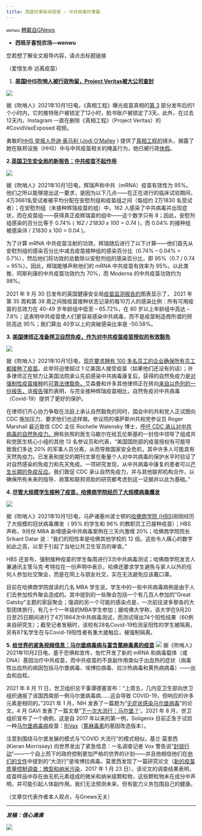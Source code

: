 ```yaml
---
title: 西喜时事新闻简报 — 中共病毒时事篇
---
```

`wenwu` [轉載自GNews](https://gnews.org/zh-hans/1572237/)

- **西班牙喜悦农场—wenwu**


您若想了解全文报导内容，请点击标题链接

（爱惜生命 远离疫苗）

1. [**美国HHS吹哨人被行政拘留，Project Veritas被大公司查封**](https://theexpose.uk/2021/10/01/covidvaxexposed-part-1-update-hhs-whistle-blower-has-been-placed-on-administrative-leave-and-project-veritas-is-being-censored-by-big-tech/)


![](https://assets.gnews.org/wp-content/uploads/2021/10/tempsnip214.png)

据《吹哨人》2021年10月1日电，《真相工程》曝光疫苗真相的[第 3](https://theexpose.uk/2021/09/28/covidvaxexposed-part-3-johnson-johnsons-covid-injection-exposed/) 部分发布后的1个小时内，它的推特账户被锁定了12小时，脸书账户被锁定了3天。此外，在过去12天内，Instagram 一直在删除《真相工程》（Project Veritas）的 #CovidVaxExposed 视频。

勇敢的[HHS 举报人乔迪·奥马利 (Jodi O’Malley](https://theexpose.uk/2021/09/21/covidvaxexposed-part-1-federal-govt-doctor-says-government-doesnt-want-to-show-the-covid-vaccine-is-full-of-sht/) ) 提供了[真相工程的](https://www.projectveritas.com/)镜头，揭露了她在联邦设施（HHS）中与中共疫苗相关的掩盖行为，她已被行政[休假](https://www.youtube.com/watch?v=bef8T_Tz3EA)。

**2.[英国卫生安全局的新报告：中共疫苗不起作用](https://theexpose.uk/2021/10/01/uk-health-security-agency-report-proves-covid-vaccines-dont-work/)**

![](https://assets.gnews.org/wp-content/uploads/2021/10/unnamed-2021-10-04T083947.522.png)

据《吹哨人》2021年10月1日电，辉瑞声称中共（mRNA）疫苗有效性为 95%。他们之所以能够提出这一要求，是因为以下几点——在正在进行的临床试验期间，4万3661名受试者被平均分配在安慰剂组和疫苗组之间（每组约 2万1830 名受试者）；在安慰剂组（未接种辉瑞疫苗的组）中，162 人感染了中共病毒并出现症状，而在疫苗组——获得真正疫辉瑞苗的组中——这个数字只有 8；因此，安慰剂组感染的百分比等于 0.74% ( *162 / 21830 x 100 = 0.74* )，而 0.04% 的接种组被感染(8 / 21830 x 100 = 0.04 )。

为了计算 mRNA 中共疫苗注射的功效，辉瑞随后进行了以下计算——他们首先从安慰剂组的感染百分比中减去疫苗接种组的感染百分比（0.74% – 0.04% = 0.7%），然后他们将功效的总数除以安慰剂组的感染百分比，即 95%（0.7 / 0.74 = 95%）。因此，辉瑞能够声称他们的 mRNA 中共疫苗有效率为 95%。以此类推，阿斯利康的中共疫苗功效约为 70%，而 Moderna 的中共疫苗功效约为 98%。

2021 年 9 月 30 日发布的英国健康安全局[疫苗监测报告的](https://assets.publishing.service.gov.uk/government/uploads/system/uploads/attachment_data/file/1022238/Vaccine_surveillance_report_-_week_39.pdf)图表显示了， 2021 年第 35 周和第 38 周之间按疫苗接种状态记录的每10万人的感染比例：所有可用疫苗的总效力在 40-49 岁年龄组中低至 – 65.72%，在 80 岁以上年龄组中高达 – 7.8%；这表明中共疫苗使人们更容易感染中共病毒，而不是疫苗制造商所谓的预防高达 95%；我们算出 40岁以上的突破感染比率是 -50.58%。

**3. [美国律师正准备捍卫自然免疫，作为对中共疫苗疫苗授权的有效豁免](https://theexpose.uk/2021/10/01/us-lawyers-to-fight-back-against-vaccine-mandate-with-defense-of-natural-immunity/)**

![](https://assets.gnews.org/wp-content/uploads/2021/10/unnamed-2021-10-04T084218.338.png)

据《吹哨人》2021年10月1日电，[现在要求拥有 100 多名员工的企业确保所有员工都接种了疫苗](https://www.thecut.com/2021/09/bidens-vaccine-mandates-for-workers-what-to-know.html)。此举将迫使超过 1 亿美国人接受疫苗（如果他们还没有的话）；许多律师正在努力让美国法院承认先前感染中共病毒康复后，获得的自然免疫力是[对强制性疫苗接种](https://www.msn.com/en-us/health/medical/natural-immunity-emerges-as-potential-legal-challenge-to-federal-vaccination-mandates/ar-AAOOmDy)的[可靠法律豁免。](https://www.msn.com/en-us/health/medical/natural-immunity-emerges-as-potential-legal-challenge-to-federal-vaccination-mandates/ar-AAOOmDy)艾森曼和许多其他律师正在转向[来自以色列的一份报告，](https://www.medrxiv.org/content/10.1101/2021.08.24.21262415v1.full.pdf)该[报告](https://www.medrxiv.org/content/10.1101/2021.08.24.21262415v1.full.pdf)强烈表明，与完全接种辉瑞疫苗相比，自然免疫对中共病毒（Covid-19）提供了更好的保护。

在律师们齐心协力争取在法庭上承认自然豁免的同时，国会中的共和党人正试图向 CDC 施加压力，要求他们也这样做。参议院的堪萨斯州共和党参议员 Roger Marshall 最近致信 CDC 主任 Rochelle Walensky 博士，[呼吁 CDC 承认对中共病毒的自然免疫力。](https://www.foxnews.com/politics/marshall-doc-caucus-letter-cdc-natural-immunity)拥有执照的医生马歇尔在给瓦伦斯基的一封信中领导了组成共和党医生核心小组的其他 13 名参议员和代表，“美国国防部的疫苗授权有可能导致我们多达 20% 的军事人员分离，从而导致国家安全危机，其中许多人可能具有天然免疫力。已发表和提交的期刊文章在衡量个人对中共病毒的保护水平时验证了对自然感染的免疫力和先天免疫。一项研究发现，从中共病毒中康复的患者可以[产生长期的免疫反应](http://immunesystem.news/)。我们敦促 CDC 承认自然免疫力，并与其他联邦机构合作，以确保所有未来的指导、政策和联邦资助的研究都考虑到这一证据并以此为基础。”

**4. [尽管大规模学生接种了疫苗，哈佛商学院经历了大规模病毒爆发](https://theexpose.uk/2021/10/01/harvard-business-school-shuts-down-after-massive-covid-19-outbreak-despite-almost-all-students-being-fully-vaccinated/)**

![](https://assets.gnews.org/wp-content/uploads/2021/10/unnamed-2021-10-04T084303.963.png)

据《吹哨人》2021年10月1日电，马萨诸塞州波士顿的[哈佛商学院 (HBS)](https://www.hbs.edu/Pages/default.aspx)刚刚经历了大规模的冠状病毒爆发（ 95% 的学生和 96% 的教职员工已接种疫苗）；HBS 声称，9月份 MBA 新增感染中共病毒案例在三天内激增 20%；哈佛商学院院长 Srikant Datar 说：“我们的阳性率是哈佛其他学校的 12 倍。这些令人痛心的数字如此之高，以至于引起了当地公共卫生官员的审查。”

HBS 还宣布，强制接种疫苗的学生每周进行3次中共病毒测试；哈佛商学院发言人兼通讯主管马克·考特拉在一份声明中表示，哈佛还要求学生避免与家人以外的任何人参加社交聚会，而是在网上与朋友社交，实在无法避免应该戴口罩。

目前在哈佛商学院就读的几名 MBA 学生说，学生中的一些中共病毒病例是由于人们去参加校外聚会造成的。其中提到的一些聚会包括一个有几百人参加的”Great Gatsby”主题的家庭聚会；强调的另一个可能的感染点是，一次前往波多黎各的大型团体旅行，有几十个一年级的MBA学生参加；据哈佛大学称，该大学在9月20日至25日期间进行了4万1864次中共病毒测试，而测试得出74个阳性结果（60例来自研究生）；截至记者发稿时，该校有28名Covid-19检测呈阳性的学生被隔离，另有87名学生在与Covid-19阳性者有重大接触后，被强制隔离。

**5. [给世界的紧急视频信息：马尔堡病毒病与富含蓖麻毒素的疫苗](https://theexpose.uk/2021/10/02/an-urgent-video-message-to-the-world-crisis-marburg-virus-disease-solution-ricin-rich-vaccine-possible-result-vaccine-induced-poisoning/)**
![](https://assets.gnews.org/wp-content/uploads/2021/10/tempsnip215.png)
据《吹哨人》2021年10月2日电，基于恐惧和宣传，匆忙开发了新的 mRNA 和病毒载体（或 DNA）基因治疗中共疫苗，而中共疫苗的不良副作用类似于出血热的症状（病毒性出血热的病因包括马尔堡病毒、埃博拉病毒、拉沙热病毒和黄热病病毒）——出血和血栓。

2021 年 8 月 11 日，世卫组织总干事谭德塞宣布：“上周五，几内亚卫生部向世卫组织通报了该国西南部一例马尔堡病毒病……这会导致 COVID-19，但响应的许多元素是相同的。”2021 年 1 月，NIH 发表了一篇题为“[无症状感染马尔堡病毒](https://pubmed.ncbi.nlm.nih.gov/33157026/)”的论文。4 月 GAVI 发表了一篇文章“[下一次大流行：马尔堡？](https://www.gavi.org/vaccineswork/next-pandemic/marburg)‘。2021 年 8 月，世卫组织宣布了一个病例，这是自 2017 年以来的第一例，Soligenix 目前正急于试验一种[马尔堡病毒病](https://www.biospace.com/article/releases/soligenix-announces-publication-demonstrating-successful-formulation-and-heat-stabilization-of-filovirus-vaccine-platform-for-ebola-and-marburg-virus-diseases/)疫苗：[RiVax](https://ir.soligenix.com/2020-12-08-Soligenix-Demonstrates-Extended-Protection-with-its-RiVax-R-Ricin-Toxin-Vaccine)（[蓖麻毒素](https://en.wikipedia.org/wiki/Ricin)的基因改造版本）。

注意到围绕马尔堡发展的模式与“COVID 大流行”的模式相似，基兰·莫里西 (Kieran Morrissey) 向世界发出了紧急信息：一名调查记者 Vox 警告说“[封锁行动](https://principia-scientific.com/2010-rockefellers-operation-lockstep-predicted-2020-lockdown/)”——一个自上而下的政府控制更加严格的世界的计划——并且他相信他们在[他们的文件](https://www.nommeraadio.ee/meedia/pdf/RRS/Rockefeller%20Foundation.pdf)中提到的“大流行”是埃博拉病毒。莫里西发现了一篇研究论文（[新的疫苗质量控制调查：微型和纳米污染](https://originalrebel.net/wp-content/uploads/2021/09/IJVV-04-00072.pdf)，2017 年 1 月 23 日），该论文的调查结果表明，疫苗样品中存在由无机元素组成的微米和纳米级颗粒物，这些颗粒物未在成分中声明，并可能引起人体副作用。我们无法预测未来，但有能力义务包围自己的健康。

（文章仅代表作者本人观点，与Gnews无关）

* * *

***发稿：信心满满***

![](https://assets.gnews.org/wp-content/uploads/2021/10/GNEWS_CH.-1.jpeg)
